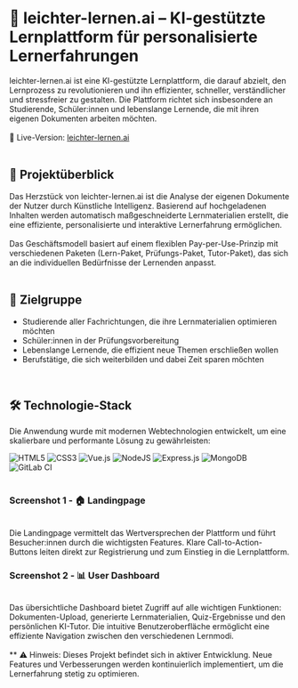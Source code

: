 # 🧠 leichter-lernen.ai – KI-gestützte Lernplattform für personalisierte Lernerfahrungen

leichter-lernen.ai ist eine KI-gestützte Lernplattform, die darauf abzielt, den Lernprozess zu revolutionieren und ihn effizienter, schneller, verständlicher und stressfreier zu gestalten. Die Plattform richtet sich insbesondere an Studierende, Schüler:innen und lebenslange Lernende, die mit ihren eigenen Dokumenten arbeiten möchten.
<br>
<br>
🔗 Live-Version: [leichter-lernen.ai](https://leichter-lernen.netlify.app/#/)
<br>
<br>

## 🚀 Projektüberblick
Das Herzstück von leichter-lernen.ai ist die Analyse der eigenen Dokumente der Nutzer durch Künstliche Intelligenz. Basierend auf hochgeladenen Inhalten werden automatisch maßgeschneiderte Lernmaterialien erstellt, die eine effiziente, personalisierte und interaktive Lernerfahrung ermöglichen.
<br>
<br>
Das Geschäftsmodell basiert auf einem flexiblen Pay-per-Use-Prinzip mit verschiedenen Paketen (Lern-Paket, Prüfungs-Paket, Tutor-Paket), das sich an die individuellen Bedürfnisse der Lernenden anpasst.
<br>
<br>

## 🎯 Zielgruppe
<ul>
<li> Studierende aller Fachrichtungen, die ihre Lernmaterialien optimieren möchten </li>
<li> Schüler:innen in der Prüfungsvorbereitung </li>
<li> Lebenslange Lernende, die effizient neue Themen erschließen wollen </li>
<li> Berufstätige, die sich weiterbilden und dabei Zeit sparen möchten </li>
</ul>
<br>

## 🛠️ Technologie-Stack
Die Anwendung wurde mit modernen Webtechnologien entwickelt, um eine skalierbare und performante Lösung zu gewährleisten:

![HTML5](https://img.shields.io/badge/html5-%23E34F26.svg?style=for-the-badge&logo=html5&logoColor=white)
![CSS3](https://img.shields.io/badge/css3-%231572B6.svg?style=for-the-badge&logo=css3&logoColor=white)
![Vue.js](https://img.shields.io/badge/vuejs-%2335495e.svg?style=for-the-badge&logo=vuedotjs&logoColor=%234FC08D)
![NodeJS](https://img.shields.io/badge/node.js-6DA55F?style=for-the-badge&logo=node.js&logoColor=white)
![Express.js](https://img.shields.io/badge/express.js-%23404d59.svg?style=for-the-badge&logo=express&logoColor=%2361DAFB)
![MongoDB](https://img.shields.io/badge/MongoDB-%234ea94b.svg?style=for-the-badge&logo=mongodb&logoColor=white)
![GitLab CI](https://img.shields.io/badge/gitlab%20ci-%23181717.svg?style=for-the-badge&logo=gitlab&logoColor=white)
<br>
<br>


### Screenshot 1 - 🏠 Landingpage
<br>
Die Landingpage vermittelt das Wertversprechen der Plattform und führt Besucher:innen durch die wichtigsten Features. Klare Call-to-Action-Buttons leiten direkt zur Registrierung und zum Einstieg in die Lernplattform.
<br>

### Screenshot 2 - 📊 User Dashboard
<br>
Das übersichtliche Dashboard bietet Zugriff auf alle wichtigen Funktionen: Dokumenten-Upload, generierte Lernmaterialien, Quiz-Ergebnisse und den persönlichen KI-Tutor. Die intuitive Benutzeroberfläche ermöglicht eine effiziente Navigation zwischen den verschiedenen Lernmodi.
<br>


<br>
** ⚠️ Hinweis: Dieses Projekt befindet sich in aktiver Entwicklung. Neue Features und Verbesserungen werden kontinuierlich implementiert, um die Lernerfahrung stetig zu optimieren.

